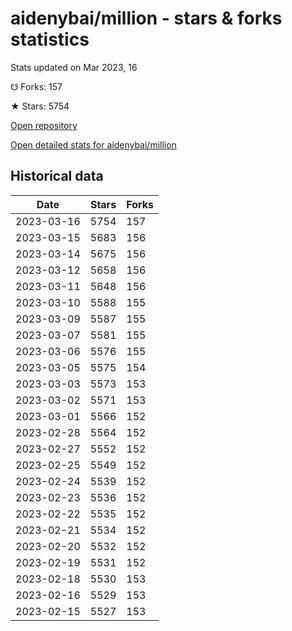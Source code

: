 # aidenybai/million - stars & forks statistics

Stats updated on Mar 2023, 16

☋ Forks: 157

★ Stars: 5754

[Open repository](https://github.com/aidenybai/million)

[Open detailed stats for aidenybai/million](https://reviewgithub.com/rep/aidenybai/million)

## Historical data
| Date | Stars | Forks |
|------|-------|-------|
| 2023-03-16 | 5754 | 157 | 
| 2023-03-15 | 5683 | 156 | 
| 2023-03-14 | 5675 | 156 | 
| 2023-03-12 | 5658 | 156 | 
| 2023-03-11 | 5648 | 156 | 
| 2023-03-10 | 5588 | 155 | 
| 2023-03-09 | 5587 | 155 | 
| 2023-03-07 | 5581 | 155 | 
| 2023-03-06 | 5576 | 155 | 
| 2023-03-05 | 5575 | 154 | 
| 2023-03-03 | 5573 | 153 | 
| 2023-03-02 | 5571 | 153 | 
| 2023-03-01 | 5566 | 152 | 
| 2023-02-28 | 5564 | 152 | 
| 2023-02-27 | 5552 | 152 | 
| 2023-02-25 | 5549 | 152 | 
| 2023-02-24 | 5539 | 152 | 
| 2023-02-23 | 5536 | 152 | 
| 2023-02-22 | 5535 | 152 | 
| 2023-02-21 | 5534 | 152 | 
| 2023-02-20 | 5532 | 152 | 
| 2023-02-19 | 5531 | 152 | 
| 2023-02-18 | 5530 | 153 | 
| 2023-02-16 | 5529 | 153 | 
| 2023-02-15 | 5527 | 153 | 


